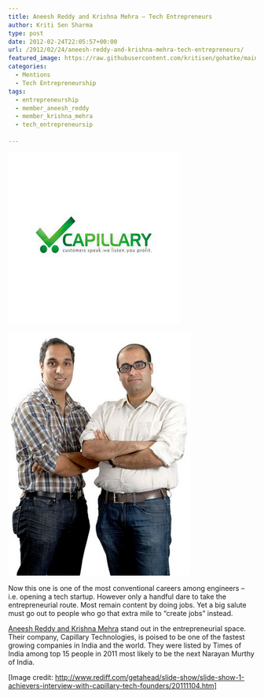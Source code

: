 ```yaml
---
title: Aneesh Reddy and Krishna Mehra — Tech Entrepreneurs
author: Kriti Sen Sharma
type: post
date: 2012-02-24T22:05:57+00:00
url: /2012/02/24/aneesh-reddy-and-krishna-mehra-tech-entrepreneurs/
featured_image: https://raw.githubusercontent.com/kritisen/gohatke/main/content/images/2012/02/CAPILLARY_LOGO.png
categories:
  - Mentions
  - Tech Entrepreneurship
tags:
  - entrepreneurship
  - member_aneesh_reddy
  - member_krishna_mehra
  - tech_entrepreneursip

---
```

![Capillary-logo](https://raw.githubusercontent.com/kritisen/gohatke/main/content/images/2012/02/CAPILLARY_LOGO.png)

![Capillary-tech](https://raw.githubusercontent.com/kritisen/gohatke/main/content/images/2011/11/04capillary-tech1.jpg)

Now this one is one of the most conventional careers among engineers &#8211; i.e. opening a tech startup. However only a handful dare to take the entrepreneurial route. Most remain content by doing jobs. Yet a big salute must go out to people who go that extra mile to &#8220;create jobs&#8221; instead.

[Aneesh Reddy and Krishna Mehra][2] stand out in the entrepreneurial space. Their company, Capillary Technologies, is poised to be one of the fastest growing companies in India and the world. They were listed by Times of India among top 15 people in 2011 most likely to be the next Narayan Murthy of India.

[Image credit: http://www.rediff.com/getahead/slide-show/slide-show-1-achievers-interview-with-capillary-tech-founders/20111104.htm]

 [1]: https://raw.githubusercontent.com/kritisen/gohatke/main/content/images/2011/11/04capillary-tech1.jpg
 [2]: http://capillary.co.in/about/team
